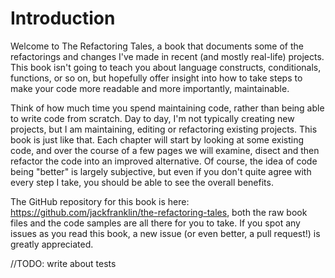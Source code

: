 # Introduction

Welcome to The Refactoring Tales, a book that documents some of the refactorings and changes I've made in recent (and mostly real-life) projects. This book isn't going to teach you about language constructs, conditionals, functions, or so on, but hopefully offer insight into how to take steps to make your code more readable and more importantly, maintainable.

Think of how much time you spend maintaining code, rather than being able to write code from scratch. Day to day, I'm not typically creating new projects, but I am maintaining, editing or refactoring existing projects. This book is just like that. Each chapter will start by looking at some existing code, and over the course of a few pages we will examine, disect and then refactor the code into an improved alternative. Of course, the idea of code being "better" is largely subjective, but even if you don't quite agree with every step I take, you should be able to see the overall benefits.

The GitHub repository for this book is here: https://github.com/jackfranklin/the-refactoring-tales, both the raw book files and the code samples are all there for you to take. If you spot any issues as you read this book, a new issue (or even better, a pull request!) is greatly appreciated.

//TODO: write about tests

